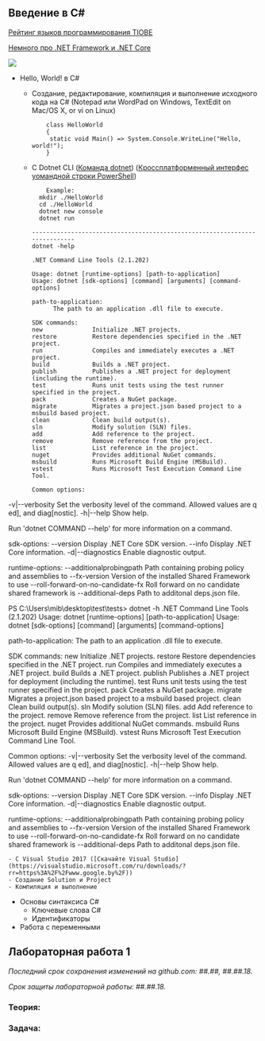 ## Введение в С#

[Рейтинг языков программирования TIOBE](https://www.tiobe.com/tiobe-index/)

[Немного про .NET Framework и .NET Core](https://habr.com/company/microsoft/blog/343804/) 

![](https://github.com/AnzhelikaKravchuk/2018-2019.MMF.BSU/blob/master/3%20course/Pictures/1.%20%D0%92%D0%B2%D0%B5%D0%B4%D0%B5%D0%BD%D0%B8%D0%B5%20%D0%B2%20C%23.png)
  - Hello, World! в C#
    - Создание, редактирование, компиляция и выполнение исходного кода на C# (Notepad или WordPad on Windows, TextEdit on Mac/OS X, or vi on Linux) 
    
              class HelloWorld
              {
	           static void Main() => System.Console.WriteLine("Hello, world!");
              }        
      
    - C Dotnet CLI ([Команда dotnet](https://docs.microsoft.com/ru-ru/dotnet/core/tools/dotnet?tabs=netcore21https://docs.microsoft.com/ru-ru/dotnet/core/tools/dotnet?tabs=netcore21)) ([Кроссплатформенный интерфес уомандной строки PowerShell](https://github.com/PowerShell/PowerShell))
    
    
              Example:
	      	mkdir ./HelloWorld
	      	cd ./HelloWorld
	      	dotnet new console
	      	dotnet run
	      
	      ---------------------------------------------------------------------------
	      dotnet -help
	      
	      .NET Command Line Tools (2.1.202)
	      
	      Usage: dotnet [runtime-options] [path-to-application]
	      Usage: dotnet [sdk-options] [command] [arguments] [command-options]
	      
	      path-to-application:
	      		The path to an application .dll file to execute.
	      
	      SDK commands:
	      new              Initialize .NET projects.
	      restore          Restore dependencies specified in the .NET project.
	      run              Compiles and immediately executes a .NET project.
	      build            Builds a .NET project.
	      publish          Publishes a .NET project for deployment (including the runtime).
	      test             Runs unit tests using the test runner specified in the project.
	      pack             Creates a NuGet package.
	      migrate          Migrates a project.json based project to a msbuild based project.
	      clean            Clean build output(s).
	      sln              Modify solution (SLN) files.
	      add              Add reference to the project.
	      remove           Remove reference from the project.
	      list             List reference in the project.
	      nuget            Provides additional NuGet commands.
	      msbuild          Runs Microsoft Build Engine (MSBuild).
	      vstest           Runs Microsoft Test Execution Command Line Tool.
	      
	      Common options:
  -v|--verbosity        Set the verbosity level of the command. Allowed values are q
ed], and diag[nostic].
  -h|--help             Show help.

Run 'dotnet COMMAND --help' for more information on a command.

sdk-options:
  --version        Display .NET Core SDK version.
  --info           Display .NET Core information.
  -d|--diagnostics Enable diagnostic output.

runtime-options:
  --additionalprobingpath <path>    Path containing probing policy and assemblies to
  --fx-version <version>            Version of the installed Shared Framework to use
  --roll-forward-on-no-candidate-fx Roll forward on no candidate shared framework is
  --additional-deps <path>          Path to additonal deps.json file.

PS C:\Users\mib\desktop\test\tests> dotnet -h
.NET Command Line Tools (2.1.202)
Usage: dotnet [runtime-options] [path-to-application]
Usage: dotnet [sdk-options] [command] [arguments] [command-options]

path-to-application:
  The path to an application .dll file to execute.

SDK commands:
  new              Initialize .NET projects.
  restore          Restore dependencies specified in the .NET project.
  run              Compiles and immediately executes a .NET project.
  build            Builds a .NET project.
  publish          Publishes a .NET project for deployment (including the runtime).
  test             Runs unit tests using the test runner specified in the project.
  pack             Creates a NuGet package.
  migrate          Migrates a project.json based project to a msbuild based project.
  clean            Clean build output(s).
  sln              Modify solution (SLN) files.
  add              Add reference to the project.
  remove           Remove reference from the project.
  list             List reference in the project.
  nuget            Provides additional NuGet commands.
  msbuild          Runs Microsoft Build Engine (MSBuild).
  vstest           Runs Microsoft Test Execution Command Line Tool.

Common options:
  -v|--verbosity        Set the verbosity level of the command. Allowed values are q
ed], and diag[nostic].
  -h|--help             Show help.

Run 'dotnet COMMAND --help' for more information on a command.

sdk-options:
  --version        Display .NET Core SDK version.
  --info           Display .NET Core information.
  -d|--diagnostics Enable diagnostic output.

runtime-options:
  --additionalprobingpath <path>    Path containing probing policy and assemblies to
  --fx-version <version>            Version of the installed Shared Framework to use
  --roll-forward-on-no-candidate-fx Roll forward on no candidate shared framework is
  --additional-deps <path>          Path to additonal deps.json file.

    - C Visual Studio 2017 ([Скачайте Visual Studio](https://visualstudio.microsoft.com/ru/downloads/?rr=https%3A%2F%2Fwww.google.by%2F))
    - Создание Solution и Project
    - Компиляция и выполнение
  - Основы синтаксиса C#
    - Ключевые слова C#
    - Идентификаторы
  - Работа с переменными

## Лабораторная работа 1 

*Последний срок сохранения изменений на github.com: ##.##, ##.##.18.*

*Срок защиты лабораторной работы:  ##.##.18.*

### Теория:  

### Задача: 

